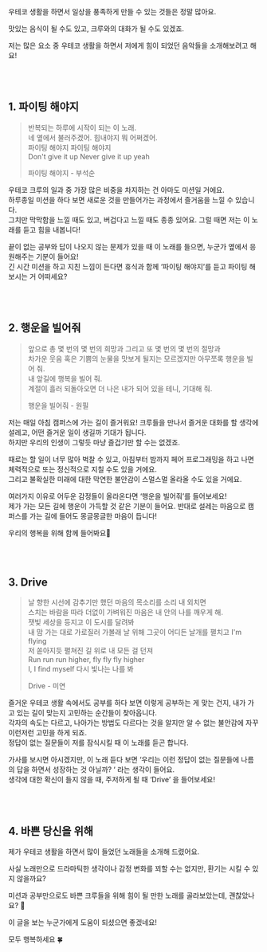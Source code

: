 우테코 생활을 하면서 일상을 풍족하게 만들 수 있는 것들은 정말 많아요.

맛있는 음식이 될 수도 있고, 크루와의 대화가 될 수도 있겠죠.

저는 많은 요소 중 우테코 생활을 하면서 저에게 힘이 되었던 음악들을 소개해보려고 해요!

<br><br>

## 1. 파이팅 해야지

> 반복되는 하루에 시작이 되는 이 노래.  
> 네 옆에서 불러주겠어. 힘내야지 뭐 어쩌겠어.  
> 파이팅 해야지 파이팅 해야지  
> Don't give it up Never give it up yeah
>
> 파이팅 해야지 - 부석순


우테코 크루의 일과 중 가장 많은 비중을 차지하는 건 아마도 미션일 거에요.    
하루종일 미션을 하다 보면 새로운 것을 만들어가는 과정에서 즐거움을 느낄 수 있습니다.    
그치만 막막함을 느낄 때도 있고, 버겁다고 느낄 때도 종종 있어요. 그럴 때면 저는 이 노래를 듣고 힘을 내봅니다!

끝이 없는 공부와 답이 나오지 않는 문제가 있을 때 이 노래를 들으면, 누군가 옆에서 응원해주는 기분이 들어요!    
긴 시간 미션을 하고 지친 느낌이 든다면 휴식과 함께 ‘파이팅 해야지’를 듣고 파이팅 해보시는 거 어떠세요?


<br><br>

## 2. 행운을 빌어줘

> 앞으로 총 몇 번의 몇 번의 희망과 그리고 또 몇 번의 몇 번의 절망과   
> 차가운 웃음 혹은 기쁨의 눈물을 맛보게 될지는 모르겠지만 아무쪼록 행운을 빌어 줘.  
> 내 앞길에 행복을 빌어 줘.  
> 계절이 흘러 되돌아오면 더 나은 내가 되어 있을 테니, 기대해 줘.
>
> 행운을 빌어줘 - 원필

저는 매일 아침 캠퍼스에 가는 길이 즐거워요! 크루들을 만나서 즐거운 대화를 할 생각에 설레고, 어떤 즐거운 일이 생길까 기대가 됩니다.  
하지만 우리의 인생이 그렇듯 마냥 즐겁기만 할 수는 없겠죠.

때로는 할 일이 너무 많아 벅찰 수 있고, 아침부터 밤까지 페어 프로그래밍을 하고 나면 체력적으로 또는 정신적으로 지칠 수도 있을 거에요.  
그리고 불확실한 미래에 대한 막연한 불안감이 스멀스멀 올라올 수도 있을 거에요.

여러가지 이유로 어두운 감정들이 올라온다면 ‘행운을 빌어줘’를 들어보세요!   
제가 가는 모든 길에 행운이 가득할 것 같은 기분이 들어요. 반대로 설레는 마음으로 캠퍼스를 가는 길에 들어도 몽글몽글한 마음이 듭니다!

우리의 행복을 위해 함께 들어봐요🙂

<br><br>

## 3. Drive

> 날 향한 시선에 감추기만 했던 마음의 목소리를 소리 내 외치면  
> 스치는 바람을 따라 더없이 가벼워진 마음은 내 안의 나를 깨우게 해.  
> 잿빛 세상을 등지고 이 도시를 달려봐  
> 내 맘 가는 대로 가로질러 가볼래 날 위해 그곳이 어디든 날개를 펼치고 I'm flying  
> 저 쏟아지듯 펼쳐진 길 위로 내 모든 걸 던져  
> Run run run higher, fly fly fly higher  
> I, I find myself 다시 빛나는 나를 봐
>
> Drive - 미연


즐거운 우테코 생활 속에서도 공부를 하다 보면 이렇게 공부하는 게 맞는 건지, 내가 가고 있는 길이 맞는지 고민하는 순간들이 찾아옵니다.     
각자의 속도는 다르고, 나아가는 방법도 다르다는 것을 알지만 알 수 없는 불안감에 자꾸 이런저런 고민을 하게 되죠.    
정답이 없는 질문들이 저를 잠식시킬 때 이 노래를 듣곤 합니다.

가사를 보시면 아시겠지만, 이 노래 듣다 보면 ‘우리는 이런 정답이 없는 질문들에 나름의 답을 하면서 성장하는 것 아닐까? ‘ 라는 생각이 들어요.    
생각에 대한 확신이 들지 않을 때, 주저하게 될 때 ‘Drive’ 을 들어보세요!

<br><br>

## 4. 바쁜 당신을 위해

제가 우테코 생활을 하면서 많이 들었던 노래들을 소개해 드렸어요.

사실 노래만으로 드라마틱한 생각이나 감정 변화를 꾀할 수는 없지만, 환기는 시킬 수 있지 않을까요?

미션과 공부만으로도 바쁜 크루들을 위해 힘이 될 만한 노래를 골라보았는데, 괜찮았나요? 🙂

이 글을 보는 누군가에게 도움이 되셨으면 좋겠네요!

모두 행복하세요 🍀
